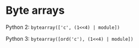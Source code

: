 # Byte arrays
Python 2: `bytearray(['c', (1<<4) | module])`

Python 3: `bytearray([ord('c'), (1<<4) | module])`